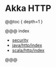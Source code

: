 # Akka HTTP

@@toc { depth=1 }

@@@ index

* [security](security.md)
* [java/http/index](java/http/index.md)
* [scala/http/index](scala/http/index.md)

@@@
